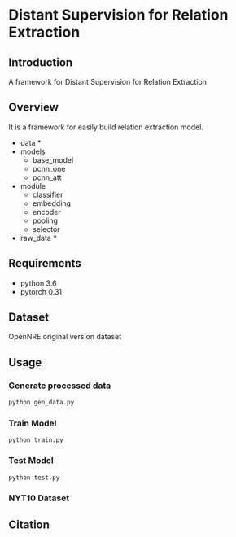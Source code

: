 #  Distant Supervision for Relation Extraction

## Introduction
A framework for Distant Supervision for Relation Extraction

## Overview
It is a framework for easily build relation extraction model.

* data
  * 
* models
  * base_model
  * pcnn_one
  * pcnn_att
* module
  * classifier
  * embedding
  * encoder
  * pooling
  * selector
* raw_data
  * 

## Requirements
- python 3.6
- pytorch 0.31

## Dataset
OpenNRE original version dataset

## Usage
### Generate processed data
```bash
python gen_data.py
```
### Train Model
```
python train.py 
```
### Test Model
```bash
python test.py 
```
### NYT10 Dataset



## Citation
